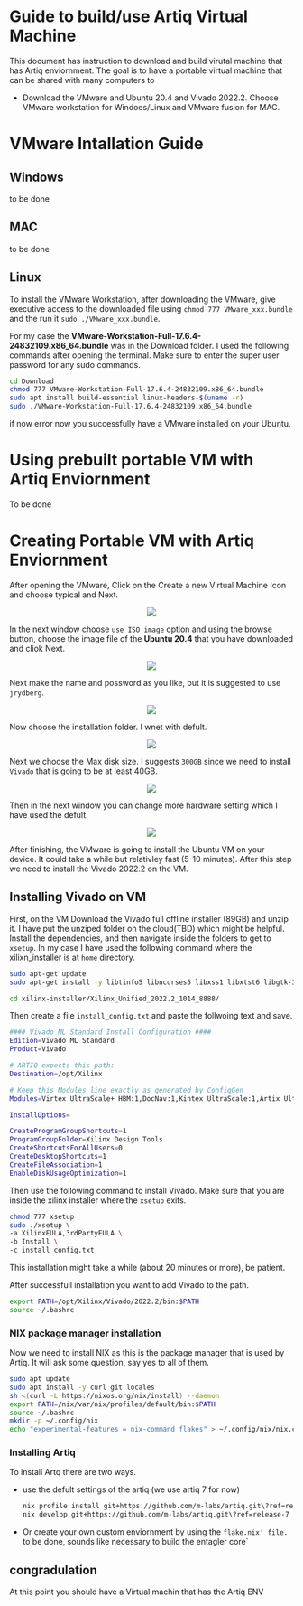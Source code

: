 # Guide to build/use Artiq Virtual Machine

This document has instruction to download and build virutal machine that has Artiq enviornment. The goal is to have a portable virtual machine that can be shared with many computers to 

- Download the VMware and Ubuntu 20.4 and Vivado 2022.2. Choose VMware workstation for Windoes/Linux and VMware fusion for MAC.



# VMware Intallation Guide

## Windows
to be done
## MAC
to be done

## Linux

To install the VMware Workstation, after downloading the VMware, give executive access to the downloaded file using `chmod 777 VMware_xxx.bundle` and the run it `sudo ./VMware_xxx.bundle`.

For my case the **VMware-Workstation-Full-17.6.4-24832109.x86_64.bundle** was in the Download folder. I used the following commands after opening the terminal. Make sure to enter the super user password for any sudo commands. 


```bash
cd Download
chmod 777 VMware-Workstation-Full-17.6.4-24832109.x86_64.bundle
sudo apt install build-essential linux-headers-$(uname -r)
sudo ./VMware-Workstation-Full-17.6.4-24832109.x86_64.bundle
```

if now error now you successfully have a VMware installed on your Ubuntu. 

# Using prebuilt portable VM with Artiq Enviornment
To be done

# Creating Portable VM with Artiq Enviornment

After opening the VMware, Click on the Create a new Virtual Machine Icon and choose typical and Next.
<p align="center">
   <img src="img/VMware/Create_new_vm.png"> 
</p>

In the next window choose `use ISO image` option and using the browse button, choose the image file of the **Ubuntu 20.4** that you have downloaded and cliok Next. 

<p align="center">
   <img src="img/VMware/Iso_image.png"> 
</p>

Next make the name and possword as you like, but it is suggested to use `jrydberg`.


<p align="center">
   <img src="img/VMware/UserName_Pwd.png"> 
</p>

Now choose the installation folder. I wnet with defult.


<p align="center">
   <img src="img/VMware/VM_installing directory.png"> 
</p>

Next we choose the Max disk size. I suggests `300GB` since we need to install `Vivado` that is going to be at least 40GB.

<p align="center">
   <img src="img/VMware/Disk_size.png"> 
</p>

Then in the next window you can change more hardware setting which I have used the defult. 

<p align="center">
   <img src="img/VMware/MoreHWsetup.png"> 
</p>

After finishing, the VMware is going to install the Ubuntu VM on your device. It could take a while but relativley fast (5-10 minutes). After this step we need to install the Vivado 2022.2 on the VM.

## Installing Vivado on VM

First, on the VM Download the Vivado full offline installer (89GB) and unzip it. I have put the unziped folder on the cloud(TBD) which might be helpful. Install the dependencies, and then navigate inside the folders to get to `xsetup`. In my case I have used the following command where the xilixn_installer is at `home` directory.


```bash 
sudo apt-get update
sudo apt-get install -y libtinfo5 libncurses5 libxss1 libxtst6 libgtk-3-0 libcanberra-gtk-module libcanberra-gtk3-module libcurl4 libusb-1.0-0 build-essential
```
```bash
cd xilinx-installer/Xilinx_Unified_2022.2_1014_8888/
```

Then create a file `install_config.txt` and paste the follwoing text and save.

```bash
#### Vivado ML Standard Install Configuration ####
Edition=Vivado ML Standard
Product=Vivado

# ARTIQ expects this path:
Destination=/opt/Xilinx

# Keep this Modules line exactly as generated by ConfigGen
Modules=Virtex UltraScale+ HBM:1,DocNav:1,Kintex UltraScale:1,Artix UltraScale+:1,Spartan-7:1,Artix-7:1,Virtex UltraScale+:1,Vitis Model Composer(Xilinx Toolbox for MATLAB and Simulink. Includes the functionality of System Generator for DSP):1,Zynq UltraScale+ MPSoC:1,Zynq-7000:1,Virtex UltraScale+ 58G:1,Kintex-7:1,Install Devices for Kria SOMs and Starter Kits:1,Kintex UltraScale+:1

InstallOptions=

CreateProgramGroupShortcuts=1
ProgramGroupFolder=Xilinx Design Tools
CreateShortcutsForAllUsers=0
CreateDesktopShortcuts=1
CreateFileAssociation=1
EnableDiskUsageOptimization=1
```

Then use the following command to install Vivado. Make sure that you are inside the xilinx installer where the `xsetup` exits.

```bash
chmod 777 xsetup
sudo ./xsetup \
-a XilinxEULA,3rdPartyEULA \
-b Install \
-c install_config.txt
```
This installation might take a while (about 20 minutes or more), be patient.

After successfull installation you want to add Vivado to the path. 
```bash
export PATH=/opt/Xilinx/Vivado/2022.2/bin:$PATH
source ~/.bashrc
```

### NIX package manager installation
Now we need to install NIX as this is the package manager that is used by Artiq. It will ask some question, say yes to all of them.

``` bash
sudo apt update
sudo apt install -y curl git locales
sh <(curl -L https://nixos.org/nix/install) --daemon
export PATH=/nix/var/nix/profiles/default/bin:$PATH
source ~/.bashrc
mkdir -p ~/.config/nix
echo "experimental-features = nix-command flakes" > ~/.config/nix/nix.conf
```

### Installing Artiq

To install Artq there are two ways. 
- use the defult settings of the artiq (we use artiq 7 for now)
   ```bash 
   nix profile install git+https://github.com/m-labs/artiq.git\?ref=release-7
   nix develop git+https://github.com/m-labs/artiq.git\?ref=release-7
   ```
- Or create your own custom enviornment by using the `flake.nix' file.
   `to be done, sounds like necessary to build the entagler core`

## congradulation
At this point you should have a Virtual machin that has the Artiq ENV



























